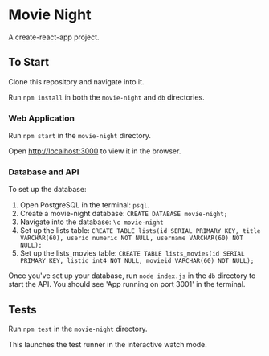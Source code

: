 # Movie Night #

A create-react-app project.


## To Start ##

Clone this repository and navigate into it.

Run `npm install` in both the `movie-night` and `db` directories.

### Web Application ###

Run `npm start` in the `movie-night` directory.

Open [http://localhost:3000](http://localhost:3000) to view it in the browser.

### Database and API ###

To set up the database:

1. Open PostgreSQL in the terminal: `psql`.
2. Create a movie-night database:  `CREATE DATABASE movie-night;`
3. Navigate into the database: `\c movie-night`
4. Set up the lists table: `CREATE TABLE lists(id SERIAL PRIMARY KEY, title VARCHAR(60), userid numeric NOT NULL, username VARCHAR(60) NOT NULL);`
5. Set up the lists_movies table: `CREATE TABLE lists_movies(id SERIAL PRIMARY KEY, listid int4 NOT NULL, movieid VARCHAR(60) NOT NULL);`

Once you've set up your database, run `node index.js` in the `db` directory to start the API. You should see 'App running on port 3001' in the terminal.

## Tests ##

Run `npm test` in the `movie-night` directory.

This launches the test runner in the interactive watch mode.
